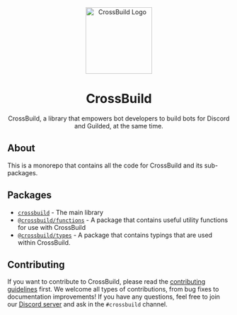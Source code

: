 <div align="center">
<img width="150" height="150" src="https://cdn.buape.com/crossbuild.png" alt="CrossBuild Logo" />

<h1 align="center"><b>CrossBuild</b></h1>

CrossBuild, a library that empowers bot developers to build bots for Discord and Guilded, at the same time.

</div>

## About

This is a monorepo that contains all the code for CrossBuild and its sub-packages.

## Packages

-   [`crossbuild`](/tree/main/packages/crossbuild) - The main library
-   [`@crossbuild/functions`](/tree/main/packages/functions) - A package that contains useful utility functions for use with CrossBuild
-   [`@crossbuild/types`](/tree/main/packages/types) - A package that contains typings that are used within CrossBuild.

## Contributing

If you want to contribute to CrossBuild, please read the [contributing guidelines](/CONTRIBUTING.md) first. We welcome all types of contributions, from bug fixes to documentation improvements! If you have any questions, feel free to join our [Discord server](https://go.buape.com/discord) and ask in the `#crossbuild` channel.
